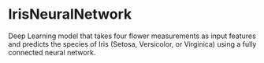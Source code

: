 # IrisNeuralNetwork
Deep Learning model that takes four flower measurements as input features and predicts the species of Iris (Setosa, Versicolor, or Virginica) using a fully connected neural network.
